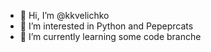 - 👋 Hi, I’m @kkvelichko
- 👀 I’m interested in Python and Pepeprcats
- 🌱 I’m currently learning some code branche

<!---
kkvelichko/kkvelichko is a ✨ special ✨ repository because its `README.md` (this file) appears on your GitHub profile.
You can click the Preview link to take a look at your changes.
--->
